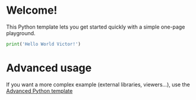 # Welcome!

This Python template lets you get started quickly with a simple one-page playground.

```python runnable
print('Hello World Victor!')
```

# Advanced usage

If you want a more complex example (external libraries, viewers...), use the [Advanced Python template](https://tech.io/select-repo/429)
